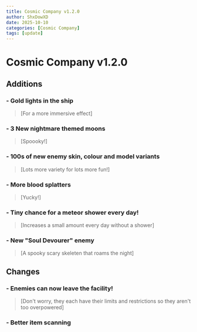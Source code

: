 ```yaml
---
title: Cosmic Company v1.2.0
author: ShxDowXD
date: 2025-10-10
categories: [Cosmic Company]
tags: [update]
---
```

# Cosmic Company v1.2.0

## Additions
### - **Gold lights in the ship**
  > [For a more immersive effect]
### - **3 New nightmare themed moons**
  > [Spoooky!]
### - **100s of new enemy skin, colour and model variants**
  > [Lots more variety for lots more fun!]
### - **More blood splatters**
  > [Yucky!]
### - **Tiny chance for a meteor shower every day!**
  > [Increases a small amount every day without a shower]
### - **New "Soul Devourer" enemy**
  > [A spooky scary skeleten that roams the night]

## Changes

### - **Enemies can now leave the facility!**
  > [Don't worry, they each have their limits and restrictions so they aren't too overpowered]
### - **Better item scanning**

